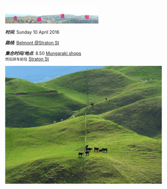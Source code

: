 ![skyline](_images/skyline2.png)

***时间***: Sunday 10 April 2016

***路线***: [Belmont @Straton St](http://tracks.org.nz/track/show/100)

***集合时间/地点***: 8.50 [Mungaraki shops](https://goo.gl/maps/FssmGGKtx8y)
<br/>
`然后拼车前往` [Straton St](https://goo.gl/maps/cn6wxrANdY92)


![belmont](_images/belmont.jpg)

